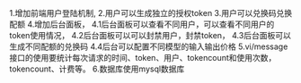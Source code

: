 1.增加前端用户登陆机制,
2.用户可以生成独立的授权token
3.用户可以兑换码兑换配额
4.增加后台面板，
4.1后台面板可以查看不同用户，可以查看不同用户的token使用情况，
4.2后台面板可以可以封禁用户，封禁token，
4.3后台面板可以生成不同配额的兑换码
4.4后台可以配置不同模型的输入输出价格
5.vi/message接口的使用要统计每次请求的时间、token、用户、tokencount和使用次数，tokencount、计费等。
6.数据库使用mysql数据库
